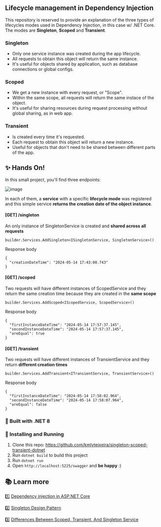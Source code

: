## Lifecycle management in Dependency Injection

This repository is reserved to provide an explanation of the three types of lifecycles modes used in Dependency Injection, in this case w/ .NET Core. 
The modes are **Singleton**, **Scoped** and **Transient**.

### Singleton
- Only one service instance was created during the app lifecycle. 
- All requests to obtain this object will return the same instance. 
- It's useful for objects shared by application, such as database connections or global configs. 

### Scoped 
- We get a new instance with every request, or "Scope".
- Within the same scope, all requests will return the same instace of the object.
- It's useful for sharing resources during request processing without global sharing, as in web app. 

### Transient 
- Is created every time it's requested.
- Each request to obtain this object will return a new instance. 
- Useful for objects that don't need to be shared between different parts of the app.

## :sparkles: Hands On!

In this small project, you'll find three endpoints: 

![image](https://github.com/kmlyteixeira/singleton-scoped-transient-dotnet/assets/101020416/69746d8e-9f97-49c1-b90b-9d56872567e3)

In each of them, a **service** with a specific **lifecycle mode** was registered and this simple service **returns the creation date of the object instance**.

#### [GET] /singleton
An only instance of SingletonService is created and **shared across all requests**

`builder.Services.AddSingleton<ISingletonService, SingletonService>()`

Response body
```
{
  "creationDateTime": "2024-05-14 17:43:00.743"
}
```

#### [GET] /scoped
Two requests will have different instances of ScopedService and they return the same creation time because they are created in the **same scope**

`builder.Services.AddScoped<IScopedService, ScopedService>()`

Response body
```
{
  "firstInstanceDateTime": "2024-05-14 17:57:37.145",
  "secondInstanceDateTime": "2024-05-14 17:57:37.145",
  "areEqual": true
}
```

#### [GET] /transient 
Two requests will have different instances of TransientService and they return **different creation times**

`builder.Services.AddTransient<ITransientService, TransientService>()`

Response body
```
{
  "firstInstanceDateTime": "2024-05-14 17:58:02.964",
  "secondInstanceDateTime": "2024-05-14 17:58:07.964",
  "areEqual": false
}
```

### :hammer: Built with .NET 8

### :runner: Installing and Running

1.  Clone this repo: https://github.com/kmlyteixeira/singleton-scoped-transient-dotnet
2.  Run `dotnet build` to build this project
3.  Run `dotnet run`
4.  Open `http://localhost:5225/swagger` and **be happy** :)

## :books: __Learn more__

:one: [Dependency injection in ASP.NET Core](https://learn.microsoft.com/en-us/aspnet/core/fundamentals/dependency-injection?view=aspnetcore-8.0)

:two: [Singleton Design Pattern](https://refactoring.guru/design-patterns/singleton)

3️⃣ [Differences Between Scoped, Transient, And Singleton Service](https://www.c-sharpcorner.com/article/differences-between-scoped-transient-and-singleton-service/)
